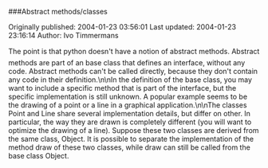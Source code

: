 ###Abstract methods/classes

Originally published: 2004-01-23 03:56:01
Last updated: 2004-01-23 23:16:14
Author: Ivo Timmermans

The point is that python doesn't have a notion of abstract methods. Abstract methods are part of an base class that defines an interface, without any code. Abstract methods can't be called directly, because they don't contain any code in their definition.\n\nIn the definition of the base class, you may want to include a specific method that is part of the interface, but the specific implementation is still unknown. A popular example seems to be the drawing of a point or a line in a graphical application.\n\nThe classes Point and Line share several implementation details, but differ on other. In particular, the way they are drawn is completely different (you will want to optimize the drawing of a line). Suppose these two classes are derived from the same class, Object. It is possible to separate the implementation of the method draw of these two classes, while draw can still be called from the base class Object.